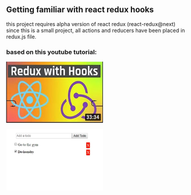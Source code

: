 ## Getting familiar with react redux hooks

this project requires alpha version of react redux (react-redux@next)  
since this is a small project, all actions and reducers have been placed in redux.js file.

### based on this youtube tutorial:    
<a href="http://www.youtube.com/watch?feature=player_embedded&v=_oK9Jd8LH1E" target="_blank"><img src="./youtube.JPG" alt="React Redux with Hooks" width="260" height="165" /></a>  

<img src="./redux hooks.JPG" width="260" height="165" />
